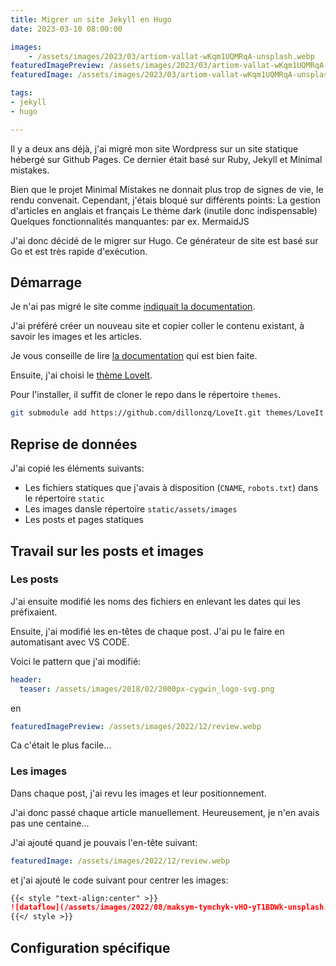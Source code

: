 ```yaml
---
title: Migrer un site Jekyll en Hugo
date: 2023-03-10 08:00:00

images:
    - /assets/images/2023/03/artiom-vallat-wKqm1UQMRqA-unsplash.webp
featuredImagePreview: /assets/images/2023/03/artiom-vallat-wKqm1UQMRqA-unsplash.webp
featuredImage: /assets/images/2023/03/artiom-vallat-wKqm1UQMRqA-unsplash.webp

tags:
- jekyll
- hugo

---
```


Il y a deux ans déjà, j'ai migré mon site Wordpress sur un site statique hébergé sur Github Pages.
Ce dernier était basé sur Ruby, Jekyll et Minimal mistakes.

Bien que le projet Minimal Mistakes ne donnait plus trop de signes de vie, le rendu convenait. 
Cependant, j'étais bloqué sur différents points:
La gestion d'articles en anglais et français
Le thème dark (inutile donc indispensable)
Quelques fonctionnalités manquantes: par ex. MermaidJS

J'ai donc décidé de le migrer sur Hugo.
Ce générateur de site est basé sur Go et est très rapide d'exécution.


## Démarrage

Je n'ai pas migré le site comme [indiquait la documentation](https://gohugo.io/commands/hugo_import_jekyll/).

J'ai préféré créer un nouveau site et copier coller le contenu existant, à savoir les images et les articles.

Je vous conseille de lire [la documentation](https://gohugo.io/getting-started/quick-start/) qui est bien faite.

Ensuite, j'ai choisi le [thème LoveIt](https://themes.gohugo.io/themes/loveit/).

Pour l'installer, il suffit de cloner le repo dans le répertoire ``themes``.

```bash
git submodule add https://github.com/dillonzq/LoveIt.git themes/LoveIt
```

## Reprise de données

J'ai copié les éléments suivants:

* Les fichiers statiques que j'avais à disposition (``CNAME``, ``robots.txt``) dans le répertoire ``static``
* Les images dansle répertoire ``static/assets/images``
* Les posts et pages statiques

## Travail sur les posts et images

### Les posts
J'ai ensuite modifié les noms des fichiers en enlevant les dates qui les préfixaient.

Ensuite, j'ai modifié les en-têtes de chaque post. 
J'ai pu le faire en automatisant avec VS CODE.

Voici le pattern que j'ai modifié:

```yml
header:
  teaser: /assets/images/2018/02/2000px-cygwin_logo-svg.png
```

en 

```yml
featuredImagePreview: /assets/images/2022/12/review.webp
```

Ca c'était le plus facile...

### Les images

Dans chaque post, j'ai revu les images et leur positionnement.

J'ai donc passé chaque article manuellement. 
Heureusement, je n'en avais pas une centaine...

J'ai ajouté quand je pouvais l'en-tête suivant:

```yml
featuredImage: /assets/images/2022/12/review.webp
```

et j'ai ajouté le code suivant pour centrer les images:

```markdown
{{< style "text-align:center" >}}
![dataflow](/assets/images/2022/08/maksym-tymchyk-vHO-yT1BDWk-unsplash.webp)
{{</ style >}}
```

## Configuration spécifique



